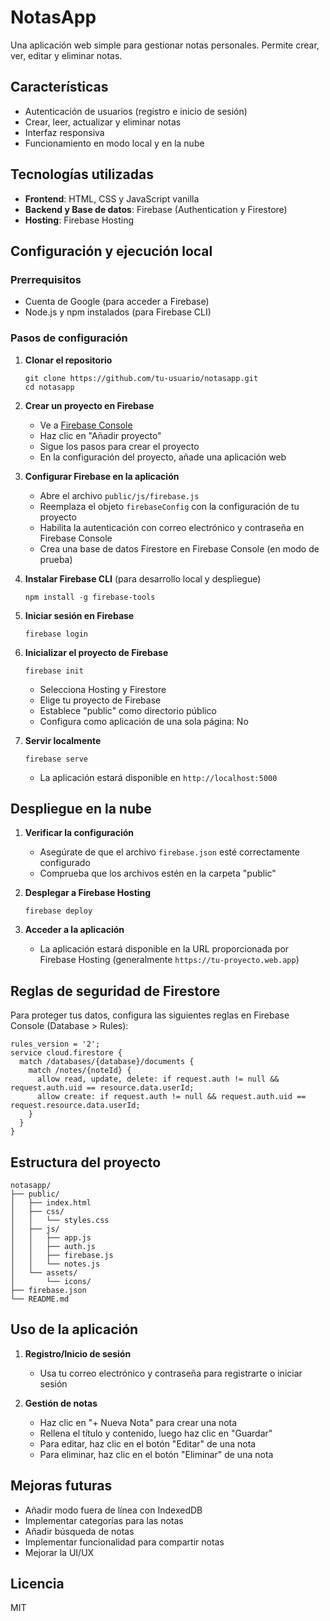 # NotasApp

Una aplicación web simple para gestionar notas personales. Permite crear, ver, editar y eliminar notas.

## Características

- Autenticación de usuarios (registro e inicio de sesión)
- Crear, leer, actualizar y eliminar notas
- Interfaz responsiva
- Funcionamiento en modo local y en la nube

## Tecnologías utilizadas

- **Frontend**: HTML, CSS y JavaScript vanilla
- **Backend y Base de datos**: Firebase (Authentication y Firestore)
- **Hosting**: Firebase Hosting

## Configuración y ejecución local

### Prerrequisitos

- Cuenta de Google (para acceder a Firebase)
- Node.js y npm instalados (para Firebase CLI)

### Pasos de configuración

1. **Clonar el repositorio**
   ```
   git clone https://github.com/tu-usuario/notasapp.git
   cd notasapp
   ```

2. **Crear un proyecto en Firebase**
   - Ve a [Firebase Console](https://console.firebase.google.com/)
   - Haz clic en "Añadir proyecto"
   - Sigue los pasos para crear el proyecto
   - En la configuración del proyecto, añade una aplicación web

3. **Configurar Firebase en la aplicación**
   - Abre el archivo `public/js/firebase.js`
   - Reemplaza el objeto `firebaseConfig` con la configuración de tu proyecto
   - Habilita la autenticación con correo electrónico y contraseña en Firebase Console
   - Crea una base de datos Firestore en Firebase Console (en modo de prueba)

4. **Instalar Firebase CLI** (para desarrollo local y despliegue)
   ```
   npm install -g firebase-tools
   ```

5. **Iniciar sesión en Firebase**
   ```
   firebase login
   ```

6. **Inicializar el proyecto de Firebase**
   ```
   firebase init
   ```
   - Selecciona Hosting y Firestore
   - Elige tu proyecto de Firebase
   - Establece "public" como directorio público
   - Configura como aplicación de una sola página: No

7. **Servir localmente**
   ```
   firebase serve
   ```
   - La aplicación estará disponible en `http://localhost:5000`

## Despliegue en la nube

1. **Verificar la configuración**
   - Asegúrate de que el archivo `firebase.json` esté correctamente configurado
   - Comprueba que los archivos estén en la carpeta "public"

2. **Desplegar a Firebase Hosting**
   ```
   firebase deploy
   ```

3. **Acceder a la aplicación**
   - La aplicación estará disponible en la URL proporcionada por Firebase Hosting (generalmente `https://tu-proyecto.web.app`)

## Reglas de seguridad de Firestore

Para proteger tus datos, configura las siguientes reglas en Firebase Console (Database > Rules):

```
rules_version = '2';
service cloud.firestore {
  match /databases/{database}/documents {
    match /notes/{noteId} {
      allow read, update, delete: if request.auth != null && request.auth.uid == resource.data.userId;
      allow create: if request.auth != null && request.auth.uid == request.resource.data.userId;
    }
  }
}
```

## Estructura del proyecto

```
notasapp/
├── public/
│   ├── index.html
│   ├── css/
│   │   └── styles.css
│   ├── js/
│   │   ├── app.js
│   │   ├── auth.js
│   │   ├── firebase.js
│   │   └── notes.js
│   └── assets/
│       └── icons/
├── firebase.json
└── README.md
```

## Uso de la aplicación

1. **Registro/Inicio de sesión**
   - Usa tu correo electrónico y contraseña para registrarte o iniciar sesión

2. **Gestión de notas**
   - Haz clic en "+ Nueva Nota" para crear una nota
   - Rellena el título y contenido, luego haz clic en "Guardar"
   - Para editar, haz clic en el botón "Editar" de una nota
   - Para eliminar, haz clic en el botón "Eliminar" de una nota

## Mejoras futuras

- Añadir modo fuera de línea con IndexedDB
- Implementar categorías para las notas
- Añadir búsqueda de notas
- Implementar funcionalidad para compartir notas
- Mejorar la UI/UX

## Licencia

MIT

